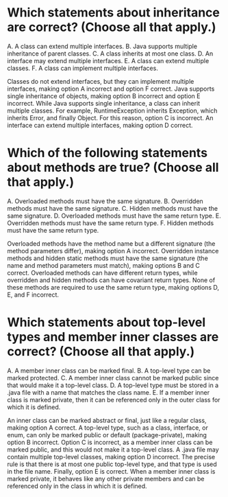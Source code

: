 # Which statements about inheritance are correct? (Choose all that apply.)
A. A class can extend multiple interfaces.
B. Java supports multiple inheritance of parent classes.
C. A class inherits at most one class.
D. An interface may extend multiple interfaces.
E. A class can extend multiple classes.
F. A class can implement multiple interfaces.

Classes do not extend interfaces, but they can implement multiple interfaces, making option A incorrect and option F correct.
Java supports single inheritance of objects, making option B incorrect and option E incorrect.
While Java supports single inheritance, a class can inherit multiple classes.
For example, RuntimeException inherits Exception, which inherits Error, and finally Object.
For this reason, option C is incorrect.
An interface can extend multiple interfaces, making option D correct.

# Which of the following statements about methods are true? (Choose all that apply.)
A. Overloaded methods must have the same signature.
B. Overridden methods must have the same signature.
C. Hidden methods must have the same signature.
D. Overloaded methods must have the same return type.
E. Overridden methods must have the same return type.
F. Hidden methods must have the same return type.

Overloaded methods have the method name but a different signature (the method parameters differ), making option A incorrect.
Overridden instance methods and hidden static methods must have the same signature (the name and method parameters must match),
making options B and C correct.
Overloaded methods can have different return types, while overridden and hidden methods can have covariant return types.
None of these methods are required to use the same return type, making options D, E, and F incorrect.

# Which statements about top-level types and member inner classes are correct? (Choose all that apply.)
A. A member inner class can be marked final.
B. A top-level type can be marked protected.
C. A member inner class cannot be marked public since that would make it a top-level class.
D. A top-level type must be stored in a .java file with a name that matches the class name.
E. If a member inner class is marked private, then it can be referenced only in the outer class for which it is defined.

An inner class can be marked abstract or final, just like a regular class, making option A correct.
A top-level type, such as a class, interface, or enum, can only be marked public or default (package-private), making option B incorrect.
Option C is incorrect, as a member inner class can be marked public, and this would not make it a top-level class.
A .java file may contain multiple top-level classes, making option D incorrect. The precise rule is that there is at most one public top-level type, and that type is used in the file name.
Finally, option E is correct. When a member inner class is marked private, it behaves like any other private members and can be referenced only in the class in which it is defined.